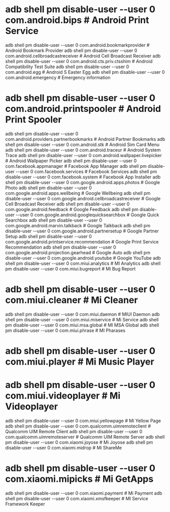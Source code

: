 # adb shell pm disable-user --user 0 com.android.bips # Android Print Service
adb shell pm disable-user --user 0 com.android.bookmarkprovider # Android Bookmark Provider
adb shell pm disable-user --user 0 com.android.cellbroadcastreceiver # Android Cell Broadcast Receiver
adb shell pm disable-user --user 0 com.android.cts.priv.ctsshim # Android Compatibility Test Suite
adb shell pm disable-user --user 0 com.android.egg # Android S Easter Egg
adb shell pm disable-user --user 0 com.android.emergency # Emergency information
# adb shell pm disable-user --user 0 com.android.printspooler # Android Print Spooler
adb shell pm disable-user --user 0 com.android.providers.partnerbookmarks # Android Partner Bookmarks
adb shell pm disable-user --user 0 com.android.stk # Android Sim Card Menu
adb shell pm disable-user --user 0 com.android.traceur # Android System Trace
adb shell pm disable-user --user 0 com.android.wallpaper.livepicker # Android Wallpaper Picker
adb shell pm disable-user --user 0 com.facebook.appmanager # Facebook App Manager
adb shell pm disable-user --user 0 com.facebook.services # Facebook Services
adb shell pm disable-user --user 0 com.facebook.system # Facebook App Installer
adb shell pm disable-user --user 0 com.google.android.apps.photos # Google Photo
adb shell pm disable-user --user 0 com.google.android.apps.wellbeing # Google Wellbeing
adb shell pm disable-user --user 0 com.google.android.cellbroadcastreceiver # Google Cell Broadcast Receiver
adb shell pm disable-user --user 0 com.google.android.feedback # Google Feedback
adb shell pm disable-user --user 0 com.google.android.googlequicksearchbox # Google Quick Searchbox
adb shell pm disable-user --user 0 com.google.android.marvin.talkback # Google Talkback
adb shell pm disable-user --user 0 com.google.android.partnersetup # Google Partner Setup
adb shell pm disable-user --user 0 com.google.android.printservice.recommendation # Google Print Service Recommendation
adb shell pm disable-user --user 0 com.google.android.projection.gearhead # Google Auto 
adb shell pm disable-user --user 0 com.google.android.youtube # Google YouTube
adb shell pm disable-user --user 0 com.miui.analytics # MI Analytics
adb shell pm disable-user --user 0 com.miui.bugreport # Mi Bug Report 
# adb shell pm disable-user --user 0 com.miui.cleaner # Mi Cleaner 
adb shell pm disable-user --user 0 com.miui.daemon # MIUI Daemon 
adb shell pm disable-user --user 0 com.miui.miservice # Mi Service 
adb shell pm disable-user --user 0 com.miui.msa.global # MI MSA Global
adb shell pm disable-user --user 0 com.miui.phrase # MI Pharases
# adb shell pm disable-user --user 0 com.miui.player # Mi Music Player
# adb shell pm disable-user --user 0 com.miui.videoplayer # Mi Videoplayer 
adb shell pm disable-user --user 0 com.miui.yellowpage # Mi Yellow Page
adb shell pm disable-user --user 0 com.qualcomm.uimremoteclient # Qualcomm UIM Remote Client
adb shell pm disable-user --user 0 com.qualcomm.uimremoteserver # Qualcomm UIM Remote Server
adb shell pm disable-user --user 0 com.xiaomi.joyose # Mi Joyose
adb shell pm disable-user --user 0 com.xiaomi.midrop # Mi ShareMe
# adb shell pm disable-user --user 0 com.xiaomi.mipicks # Mi GetApps
adb shell pm disable-user --user 0 com.xiaomi.payment # Mi Payment 
adb shell pm disable-user --user 0 com.xiaomi.xmsfkeeper # MI Service Framework Keeper
